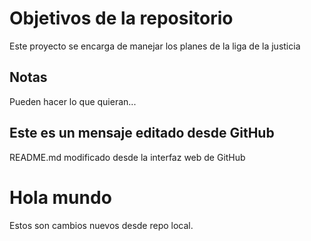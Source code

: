 # Objetivos de la repositorio

Este proyecto se encarga de manejar los planes de la liga de la justicia


## Notas
Pueden hacer lo que quieran...

## Este es un mensaje editado desde GitHub
README.md modificado desde la interfaz web de GitHub

# Hola mundo
Estos son cambios nuevos desde repo local.